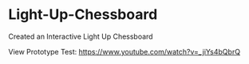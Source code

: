 # Light-Up-Chessboard
Created an Interactive Light Up Chessboard

View Prototype Test:
https://www.youtube.com/watch?v=_jiYs4bQbrQ
